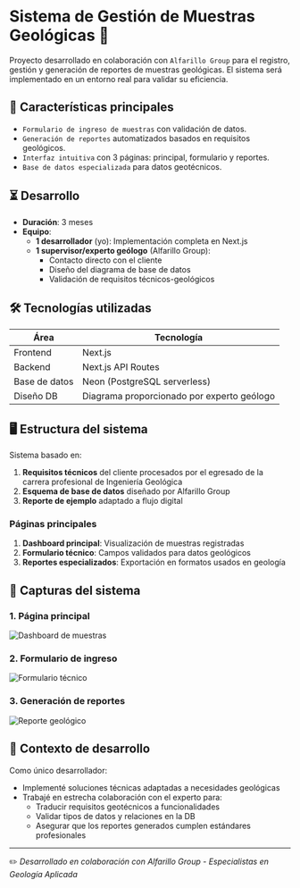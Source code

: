 # Sistema de Gestión de Muestras Geológicas 🌋

Proyecto desarrollado en colaboración con `Alfarillo Group` para el registro, gestión y generación de reportes de muestras geológicas. El sistema será implementado en un entorno real para validar su eficiencia.

## 📌 Características principales
- `Formulario de ingreso de muestras` con validación de datos.
- `Generación de reportes` automatizados basados en requisitos geológicos.
- `Interfaz intuitiva` con 3 páginas: principal, formulario y reportes.
- `Base de datos especializada` para datos geotécnicos.

## ⏳ Desarrollo
- **Duración**: 3 meses
- **Equipo**: 
  - **1 desarrollador** (yo): Implementación completa en Next.js
  - **1 supervisor/experto geólogo** (Alfarillo Group):
    - Contacto directo con el cliente
    - Diseño del diagrama de base de datos
    - Validación de requisitos técnicos-geológicos

## 🛠 Tecnologías utilizadas
| Área       | Tecnología          |
|------------|---------------------|
| Frontend   | Next.js             |
| Backend    | Next.js API Routes  |
| Base de datos | Neon (PostgreSQL serverless) |
| Diseño DB  | Diagrama proporcionado por experto geólogo |

## 🖥 Estructura del sistema
Sistema basado en:
1. **Requisitos técnicos** del cliente procesados por el egresado de la carrera profesional de Ingeniería Geológica
2. **Esquema de base de datos** diseñado por Alfarillo Group
3. **Reporte de ejemplo** adaptado a flujo digital

### Páginas principales
1. **Dashboard principal**: Visualización de muestras registradas
2. **Formulario técnico**: Campos validados para datos geológicos
3. **Reportes especializados**: Exportación en formatos usados en geología

## 📸 Capturas del sistema

### 1. Página principal
![Dashboard de muestras](/path/to/image1.jpg)

### 2. Formulario de ingreso
![Formulario técnico](/path/to/image2.jpg)

### 3. Generación de reportes
![Reporte geológico](/path/to/image3.jpg)

## 🔎 Contexto de desarrollo
Como único desarrollador:
- Implementé soluciones técnicas adaptadas a necesidades geológicas
- Trabajé en estrecha colaboración con el experto para:
  - Traducir requisitos geotécnicos a funcionalidades
  - Validar tipos de datos y relaciones en la DB
  - Asegurar que los reportes generados cumplen estándares profesionales

---

✏️ *Desarrollado en colaboración con Alfarillo Group - Especialistas en Geología Aplicada*
